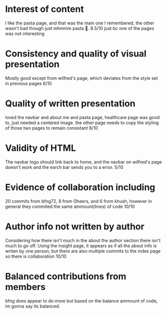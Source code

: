 # Interest of content
I like the pasta page, and that was the main one I remembered, the other wasn't bad though just mhmmm pasta 🤤. 8.5/10 just bc one of the pages was not interesting
# Consistency and quality of visual presentation
Mostly good except from wilfred's page, which deviates from the style set in previous pages 6/10
# Quality of written presentation
loved the navbar and about me and pasta page, healthcare page was good to, just needed a centered image. the other page needs to copy the styling of those two pages to remain consistant 8/10
# Validity of HTML
The navbar logo should link back to home, and the navbar on wilfred's page doesn't work and the earch bar sends you to a error. 5/10
# Evidence of collaboration including
20 commits from bfng72, 8 from Oheers, and 6 from khush, however in general they commited the same ammount(lines) of code 10/10
# Author info not written by author
Considering how there isn't much in the about the author section there isn't much to go off. Using the insight page, it appears as if all the about info is writen by one person, but there are also multiple commits to the index page so there is collaboration 10/10
# Balanced contributions from members
bfng does appear to do more but based on the balance ammount of code, im gonna say its balanced.


